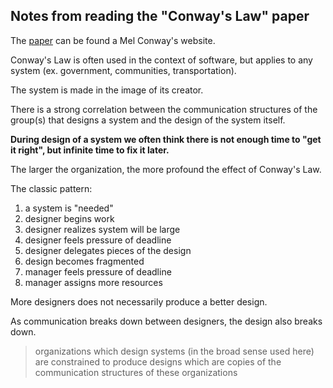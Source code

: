 ## Notes from reading the "Conway's Law" paper

The [paper](http://www.melconway.com/Home/Committees_Paper.html) can be found a Mel Conway's website.

Conway's Law is often used in the context of software, but applies to any system (ex. government, communities, transportation).

The system is made in the image of its creator.

There is a strong correlation between the communication structures of the group(s) that designs a system and the design of the system itself.

**During design of a system we often think there is not enough time to "get it right", but infinite time to fix it later.**

The larger the organization, the more profound the effect of Conway's Law.

The classic pattern:

1. a system is "needed"
2. designer begins work
3. designer realizes system will be large
4. designer feels pressure of deadline
5. designer delegates pieces of the design
6. design becomes fragmented
7. manager feels pressure of deadline
8. manager assigns more resources

More designers does not necessarily produce a better design.

As communication breaks down between designers, the design also breaks down.

> organizations which design systems (in the broad sense used here) are constrained to produce designs which are copies of the communication structures of these organizations
